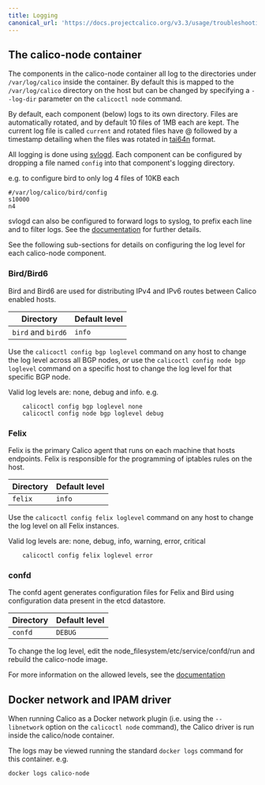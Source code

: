 ```yaml
---
title: Logging
canonical_url: 'https://docs.projectcalico.org/v3.3/usage/troubleshooting/logging'
---
```


## The calico-node container

The components in the calico-node container all log to the directories under
`/var/log/calico` inside the container.  By default this is mapped to the
`/var/log/calico` directory on the host but can be changed by specifying a
`--log-dir` parameter on the `calicoctl node` command.

By default, each component (below) logs to its own directory. Files are
automatically rotated, and by default 10 files of 1MB each are kept. The
current log file is called `current` and rotated files have @ followed by a
timestamp detailing when the files was rotated in [tai64n](http://cr.yp.to/libtai/tai64.html#tai64n) format.

All logging is done using [svlogd](http://smarden.org/runit/svlogd.8.html). 
Each component can be configured by dropping a file named `config` into that
component's logging directory.

e.g. to configure bird to only log 4 files of 10KB each

```shell
#/var/log/calico/bird/config
s10000
n4
```

svlogd can also be configured to forward logs to syslog, to prefix each line
and to filter logs. See the [documentation](http://smarden.org/runit/svlogd.8.html)
for further details.

See the following sub-sections for details on configuring the log level for 
each calico-node component.

### Bird/Bird6
Bird and Bird6 are used for distributing IPv4 and IPv6 routes between Calico
enabled hosts.

Directory | Default level
--- | ---
`bird` and `bird6` | `info`

Use the `calicoctl config bgp loglevel` command on any host to change the
log level across all BGP nodes, _or_ use the `calicoctl config node bgp loglevel`
command on a specific host to change the log level for that specific BGP node.

Valid log levels are:  none, debug and info.  e.g.

        calicoctl config bgp loglevel none
        calicoctl config node bgp loglevel debug

### Felix
Felix is the primary Calico agent that runs on each machine that hosts
endpoints.  Felix is responsible for the programming of iptables rules on the
host.

Directory | Default level
--- | ---
`felix` | `info`

Use the `calicoctl config felix loglevel` command on any host to change the
log level on all Felix instances.

Valid log levels are:  none, debug, info, warning, error, critical

        calicoctl config felix loglevel error

### confd
The confd agent generates configuration files for Felix and Bird using
configuration data present in the etcd datastore.

Directory | Default level
--- | ---
`confd` | `DEBUG`

To change the log level, edit the node_filesystem/etc/service/confd/run and
rebuild the calico-node image.

For more information on the allowed levels, see the
[documentation](https://github.com/kelseyhightower/confd/blob/master/docs/configuration-guide.md)


## Docker network and IPAM driver
When running Calico as a Docker network plugin (i.e. using the `--libnetwork`
option on the `calicoctl node` command), the Calico driver is run inside the calico/node container.

The logs may be viewed running the standard `docker logs` command for this
container.  e.g.

    docker logs calico-node
